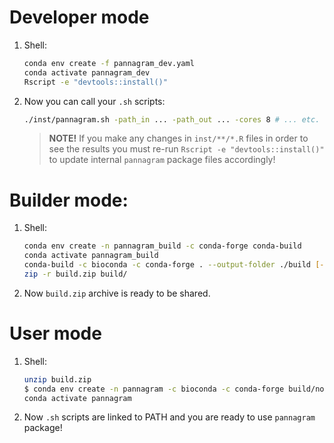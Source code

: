 # Developer mode
1. Shell:
    ```sh
    conda env create -f pannagram_dev.yaml
    conda activate pannagram_dev
    Rscript -e "devtools::install()"
    ```
2. Now you can call your `.sh` scripts:
    ```sh
    ./inst/pannagram.sh -path_in ... -path_out ... -cores 8 # ... etc.
    ```
    > **NOTE!** If you make any changes in `inst/**/*.R` files in order to see the results you must re-run `Rscript -e "devtools::install()"` to update internal `pannagram` package files accordingly!

# Builder mode:
1. Shell:
    ```sh
    conda env create -n pannagram_build -c conda-forge conda-build
    conda activate pannagram_build
    conda-build -c bioconda -c conda-forge . --output-folder ./build [--no-test]
    zip -r build.zip build/
    ```
2. Now `build.zip` archive is ready to be shared.

# User mode
1. Shell:
    ```sh
    unzip build.zip
    $ conda env create -n pannagram -c bioconda -c conda-forge build/noarch/pannagram-*.tar.bz2
    conda activate pannagram
    ```
2. Now `.sh` scripts are linked to PATH and you are ready to use `pannagram` package!